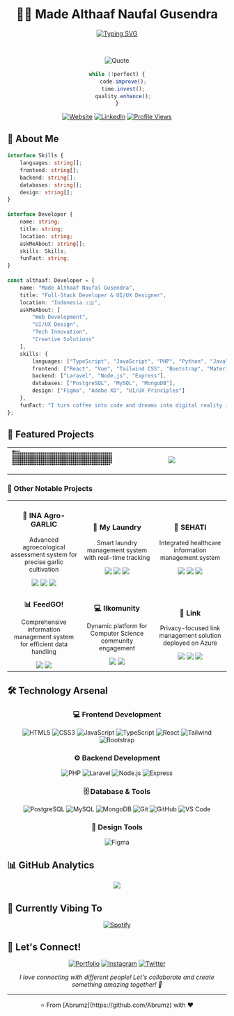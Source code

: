 # <div align="center">👨‍💻 Made Althaaf Naufal Gusendra</div>

<div align="center">

[![Typing SVG](https://readme-typing-svg.herokuapp.com?font=JetBrains+Mono&weight=600&size=30&duration=3000&pause=1000&color=2196F3&center=true&vCenter=true&random=false&width=600&height=70&lines=Frontend+Developer;Computer+Science+Student;Crafting+Digital+Experiences)](https://git.io/typing-svg)

&nbsp;

<div align="center">
  <img src="https://readme-typing-svg.herokuapp.com?font=Fira+Code&size=24&duration=4000&pause=1000&color=2196F3&center=true&vCenter=true&random=false&width=600&height=60&lines=%22Good+Software%2C+Like+Fine+Wine%2C;Takes+Time+to+Perfect%22+%F0%9F%8D%B7" alt="Quote" />
</div>

<div align="center">
  
```javascript
while (!perfect) {
    code.improve();
    time.invest();
    quality.enhance();
}
```
</div>

[![Website](https://img.shields.io/badge/Portfolio-porto.gusendra.site-2196F3?style=for-the-badge&logo=google-chrome&logoColor=white)](https://porto.gusendra.site)
[![LinkedIn](https://img.shields.io/badge/LinkedIn-Connect-0077B5?style=for-the-badge&logo=linkedin)](https://www.linkedin.com/in/160103made/)
[![Profile Views](https://komarev.com/ghpvc/?username=Abrumz&style=for-the-badge&color=2196F3)](https://github.com/Abrumz)

</div>

## 🚀 About Me

```typescript
interface Skills {
    languages: string[];
    frontend: string[];
    backend: string[];
    databases: string[];
    design: string[];
}

interface Developer {
    name: string;
    title: string;
    location: string;
    askMeAbout: string[];
    skills: Skills;
    funFact: string;
}

const althaaf: Developer = {
    name: "Made Althaaf Naufal Gusendra",
    title: "Full-Stack Developer & UI/UX Designer",
    location: "Indonesia 🇮🇩",
    askMeAbout: [
        "Web Development", 
        "UI/UX Design",
        "Tech Innovation",
        "Creative Solutions"
    ],
    skills: {
        languages: ["TypeScript", "JavaScript", "PHP", "Python", "Java"],
        frontend: ["React", "Vue", "Tailwind CSS", "Bootstrap", "Material UI"],
        backend: ["Laravel", "Node.js", "Express"],
        databases: ["PostgreSQL", "MySQL", "MongoDB"],
        design: ["Figma", "Adobe XD", "UI/UX Principles"]
    },
    funFact: "I turn coffee into code and dreams into digital reality ☕️"
};
```

## 🎯 Featured Projects

<table>
<tr>
<td align="center" width="50%">
    <img src="https://raw.githubusercontent.com/Platane/snk/output/github-contribution-grid-snake.svg" alt="snake animation" />
</td>
<td align="center" width="50%">
    <img height="180em" src="https://github-readme-stats.vercel.app/api/top-langs/?username=Abrumz&layout=compact&theme=tokyonight&hide_border=true&title_color=2196F3" />
</td>
</tr>
</table>

### 🌟 Other Notable Projects

<table>
<tr>
<td align="center" width="33%">
    <h3>🌱 INA Agro-GARLIC</h3>
    <p>Advanced agroecological assessment system for precise garlic cultivation</p>
    <img src="https://img.shields.io/badge/React-61DAFB?style=flat-square&logo=react&logoColor=black" />
    <img src="https://img.shields.io/badge/TypeScript-3178C6?style=flat-square&logo=typescript&logoColor=white" />
    <img src="https://img.shields.io/badge/Figma-F24E1E?style=flat-square&logo=figma&logoColor=white" />
</td>
<td align="center" width="33%">
    <h3>🧺 My Laundry</h3>
    <p>Smart laundry management system with real-time tracking</p>
    <img src="https://img.shields.io/badge/PHP-777BB4?style=flat-square&logo=php&logoColor=white" />
    <img src="https://img.shields.io/badge/MySQL-4479A1?style=flat-square&logo=mysql&logoColor=white" />
    <img src="https://img.shields.io/badge/Figma-F24E1E?style=flat-square&logo=figma&logoColor=white" />
</td>
<td align="center" width="33%">
    <h3>🏥 SEHATI</h3>
    <p>Integrated healthcare information management system</p>
    <img src="https://img.shields.io/badge/PHP-777BB4?style=flat-square&logo=php&logoColor=white" />
    <img src="https://img.shields.io/badge/Bootstrap-7952B3?style=flat-square&logo=bootstrap&logoColor=white" />
    <img src="https://img.shields.io/badge/Figma-F24E1E?style=flat-square&logo=figma&logoColor=white" />
</td>
</tr>
<tr>
<td align="center">
    <h3>📊 FeedGO!</h3>
    <p>Comprehensive information management system for efficient data handling</p>
    <img src="https://img.shields.io/badge/Figma-F24E1E?style=flat-square&logo=figma&logoColor=white" />
    <img src="https://img.shields.io/badge/UI/UX-FF4088?style=flat-square&logo=design&logoColor=white" />
</td>
<td align="center">
    <h3>💻 Ilkomunity</h3>
    <p>Dynamic platform for Computer Science community engagement</p>
    <img src="https://img.shields.io/badge/Astro-FF5D01?style=flat-square&logo=astro&logoColor=white" />
    <img src="https://img.shields.io/badge/Figma-F24E1E?style=flat-square&logo=figma&logoColor=white" />
</td>
<td align="center">
    <h3>🔗 Link</h3>
    <p>Privacy-focused link management solution deployed on Azure</p>
    <img src="https://img.shields.io/badge/Azure-0078D4?style=flat-square&logo=microsoft-azure&logoColor=white" />
    <img src="https://img.shields.io/badge/Linux-FCC624?style=flat-square&logo=linux&logoColor=black" />
    <img src="https://img.shields.io/badge/Docker-2496ED?style=flat-square&logo=docker&logoColor=white" />
</td>
</tr>
</table>

## 🛠️ Technology Arsenal

<div align="center">

### 💻 Frontend Development
![HTML5](https://img.shields.io/badge/HTML5-E34F26?style=for-the-badge&logo=html5&logoColor=white)
![CSS3](https://img.shields.io/badge/CSS3-1572B6?style=for-the-badge&logo=css3&logoColor=white)
![JavaScript](https://img.shields.io/badge/JavaScript-F7DF1E?style=for-the-badge&logo=javascript&logoColor=black)
![TypeScript](https://img.shields.io/badge/TypeScript-3178C6?style=for-the-badge&logo=typescript&logoColor=white)
![React](https://img.shields.io/badge/React-61DAFB?style=for-the-badge&logo=react&logoColor=black)
![Tailwind](https://img.shields.io/badge/Tailwind-06B6D4?style=for-the-badge&logo=tailwind-css&logoColor=white)
![Bootstrap](https://img.shields.io/badge/Bootstrap-7952B3?style=for-the-badge&logo=bootstrap&logoColor=white)

### ⚙️ Backend Development
![PHP](https://img.shields.io/badge/PHP-777BB4?style=for-the-badge&logo=php&logoColor=white)
![Laravel](https://img.shields.io/badge/Laravel-FF2D20?style=for-the-badge&logo=laravel&logoColor=white)
![Node.js](https://img.shields.io/badge/Node.js-339933?style=for-the-badge&logo=node.js&logoColor=white)
![Express](https://img.shields.io/badge/Express-000000?style=for-the-badge&logo=express&logoColor=white)

### 🗄️ Database & Tools
![PostgreSQL](https://img.shields.io/badge/PostgreSQL-4169E1?style=for-the-badge&logo=postgresql&logoColor=white)
![MySQL](https://img.shields.io/badge/MySQL-4479A1?style=for-the-badge&logo=mysql&logoColor=white)
![MongoDB](https://img.shields.io/badge/MongoDB-47A248?style=for-the-badge&logo=mongodb&logoColor=white)
![Git](https://img.shields.io/badge/Git-F05032?style=for-the-badge&logo=git&logoColor=white)
![GitHub](https://img.shields.io/badge/GitHub-181717?style=for-the-badge&logo=github&logoColor=white)
![VS Code](https://img.shields.io/badge/VS_Code-007ACC?style=for-the-badge&logo=visual-studio-code&logoColor=white)

### 🎨 Design Tools
![Figma](https://img.shields.io/badge/Figma-F24E1E?style=for-the-badge&logo=figma&logoColor=white)

</div>

## 📊 GitHub Analytics

<div align="center">
<img height="180em" src="https://github-readme-stats.vercel.app/api?username=Abrumz&show_icons=true&hide_border=true&count_private=true&include_all_commits=true&theme=tokyonight&title_color=2196F3&icon_color=2196F3" />
</div>

## 🎵 Currently Vibing To

<div align="center">

[![Spotify](https://spotify-github-profile.kittinanx.com/api/view?uid=21qr2yldwuxai4chdhekagsjq&cover_image=true&theme=default&show_offline=false&background_color=121212&interchange=true&bar_color=2196F3&bar_color_cover=true)](https://spotify-github-profile.kittinanx.com/api/view?uid=21qr2yldwuxai4chdhekagsjq&redirect=true)

</div>

## 🤝 Let's Connect!

<div align="center">

[![Portfolio](https://img.shields.io/badge/Portfolio-Visit%20Now-2196F3?style=for-the-badge&logo=google-chrome)](https://porto.gusendra.site)
[![Instagram](https://img.shields.io/badge/Instagram-E4405F?style=for-the-badge&logo=instagram&logoColor=white)](https://instagram.com/althaafnaufal)
[![Twitter](https://img.shields.io/badge/Twitter-1DA1F2?style=for-the-badge&logo=twitter&logoColor=white)](https://twitter.com/althaafnaufal)

*I love connecting with different people! Let's collaborate and create something amazing together! 🚀*

</div>

---
<div align="center">
⭐️ From [Abrumz](https://github.com/Abrumz) with ❤️
</div>
